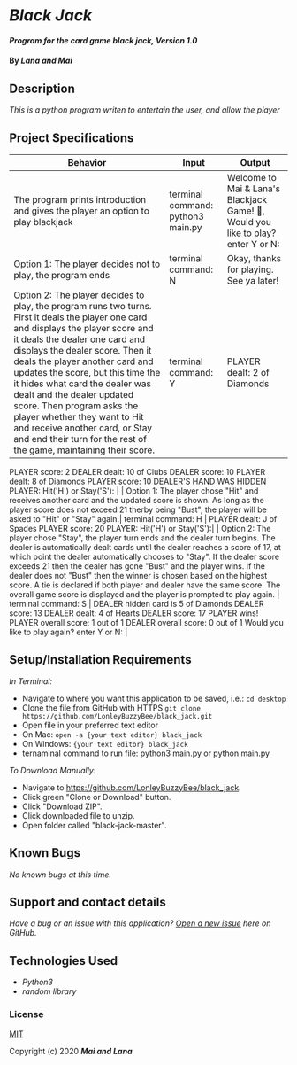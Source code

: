 # _Black Jack_

#### _Program for the card game black jack, Version 1.0_

#### By _**Lana and Mai**_


## Description

_This is a python program writen to entertain the user, and allow the player_

## Project Specifications

| Behavior | Input | Output |
|---|---|---|
|The program prints introduction and gives the player an option to play blackjack | terminal command: python3 main.py | Welcome to Mai & Lana's Blackjack Game! 🐥, Would you like to play? enter Y or N: |
| Option 1: The player decides not to play, the program ends  |terminal command: N  | Okay, thanks for playing. See ya later!  |
|  Option 2: The player decides to play, the program runs two turns. First it deals the player one card and displays the player score and it deals the dealer one card and displays the dealer score. Then it deals the player another card and updates the score, but this time the it hides what card the dealer was dealt and the dealer updated score. Then program asks the player whether they want to Hit and receive another card, or Stay and end their turn for the rest of the game, maintaining their score. | terminal command: Y  |  PLAYER dealt: 2 of Diamonds
PLAYER score: 2
DEALER dealt: 10 of Clubs
DEALER score: 10
PLAYER dealt: 8 of Diamonds
PLAYER score: 10
DEALER'S HAND WAS HIDDEN
PLAYER: Hit('H') or Stay('S'):  |
| Option 1: The player chose "Hit" and receives another card and the updated score is shown. As long as the player score does not exceed 21 therby being "Bust", the player will be asked to "Hit" or "Stay" again.| terminal command: H   | PLAYER dealt: J of Spades
PLAYER score: 20
PLAYER: Hit('H') or Stay('S'):|
| Option 2: The player chose "Stay", the player turn ends and the dealer turn begins. The dealer is automatically dealt cards until the dealer reaches a score of 17, at which point the dealer automatically chooses to "Stay". If the dealer score exceeds 21 then the dealer has gone "Bust" and the player wins. If the dealer does not "Bust" then the winner is chosen based on the highest score. A tie is declared if both player and dealer have the same score. The overall game score is displayed and the player is prompted to play again. |  terminal command: S  |  DEALER hidden card is 5 of Diamonds
DEALER score: 13
DEALER dealt: 4 of Hearts
DEALER score: 17
PLAYER wins!
PLAYER overall score: 1 out of 1
DEALER overall score: 0 out of 1
Would you like to play again? enter Y or N:  |

## Setup/Installation Requirements

_In Terminal:_

* Navigate to where you want this application to be saved, i.e.:
```cd desktop```
* Clone the file from GitHub with HTTPS
```git clone https://github.com/LonleyBuzzyBee/black_jack.git```
* Open file in your preferred text editor
* On Mac: ```open -a {your text editor} black_jack```
* On Windows: ```{your text editor} black_jack```
* ternaminal command to run file: python3 main.py or python main.py

_To Download Manually:_

* Navigate to https://github.com/LonleyBuzzyBee/black_jack.
* Click green "Clone or Download" button.
* Click "Download ZIP".
* Click downloaded file to unzip.
* Open folder called "black-jack-master".


## Known Bugs

_No known bugs at this time._

## Support and contact details

_Have a bug or an issue with this application? [Open a new issue](https://github.com/LonleyBuzzyBee/black_jack/issues) here on GitHub._

## Technologies Used

* _Python3_
* _random library_


### License

[MIT](https://choosealicense.com/licenses/mit/)

Copyright (c) 2020 **_Mai and Lana_**